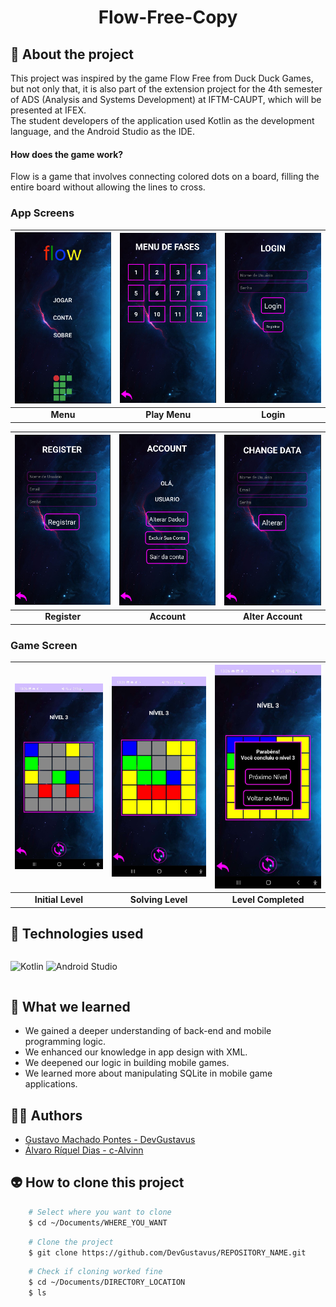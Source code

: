 <h1 align="center">Flow-Free-Copy</h1>

## 📖 About the project
This project was inspired by the game Flow Free from Duck Duck Games, but not only that, it is also part of the extension project for the 4th semester of ADS (Analysis and Systems Development) at IFTM-CAUPT, which will be presented at IFEX. <br>
The student developers of the application used Kotlin as the development language, and the Android Studio as the IDE.

#### How does the game work?

Flow is a game that involves connecting colored dots on a board, filling the entire board without allowing the lines to cross.

### App Screens

| ![Menu](Doc/README_assets/flow_menu.png) | ![PlayMenu](Doc/README_assets/flow_menuJogar.png) | ![Login](Doc/README_assets/flow_login.png) |
|:---:|:---:|:---:|
| **Menu** | **Play Menu** | **Login** |

| ![Register](Doc/README_assets/flow_register.png) | ![Account](Doc/README_assets/flow_account.png) | ![AlterAccount](Doc/README_assets/flow_change.png) |
|:---:|:---:|:---:|
| **Register** | **Account** | **Alter Account** |

### Game Screen

| ![InitialLevel](Doc/README_assets/flow_faseJogo1.jpg) | ![SolvingLevel](Doc/README_assets/flow_faseJogo2.jpg) | ![LevelCompleted](Doc/README_assets/flow_faseJogo3.jpg) |
|:---:|:---:|:---:|
| **Initial Level** | **Solving Level** | **Level Completed** |

## 🦾 Technologies used
<div style="display: flex;">
 
![Kotlin](https://img.shields.io/badge/kotlin-%237F52FF.svg?style=for-the-badge&logo=kotlin&logoColor=white)
![Android Studio](https://img.shields.io/badge/Android%20Studio-3DDC84.svg?style=for-the-badge&logo=android-studio&logoColor=white)

</div>

## 🤔 What we learned
- We gained a deeper understanding of back-end and mobile programming logic.
- We enhanced our knowledge in app design with XML.
- We deepened our logic in building mobile games.
- We learned more about manipulating SQLite in mobile game applications.

## 🧑‍🎓 Authors
- <a href="https://github.com/DevGustavus"> Gustavo Machado Pontes - DevGustavus </a>
- <a href="https://github.com/c-Alvinn"> Álvaro Ríquel Dias - c-Alvinn </a>

## 👽 How to clone this project

````bash
    # Select where you want to clone
    $ cd ~/Documents/WHERE_YOU_WANT
````

````bash
    # Clone the project
    $ git clone https://github.com/DevGustavus/REPOSITORY_NAME.git
````

````bash
    # Check if cloning worked fine
    $ cd ~/Documents/DIRECTORY_LOCATION
    $ ls
````
